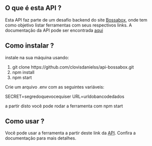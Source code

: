 ## O que é esta API ?

Esta API faz parte de um desafio backend do site [Bossabox](www.bossabox.com), onde tem como objetivo listar ferramentas com seus respectivos links. A documentação da API pode ser encontrada [aqui](https://apibossabox.docs.apiary.io/#)

## Como instalar ?

instale na sua máquina usando:
<ol>
  <li>git clone https://github.com/clovisdanielss/api-bossabox.git</li>
  <li>npm install</li>
  <li>npm start</li>
</ol>

Crie um arquivo .env com as seguintes variáveis:

SECRET=segredoquevocequiser
URL=urldobancodedados

a partir disto você pode rodar a ferramenta com npm start

## Como usar ?

Você pode usar a ferramenta a partir deste link da [API](api-bossabox.herokuapp.com). Confira a documentação para mais detalhes.